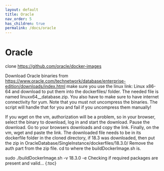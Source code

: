 ```yaml
---
layout: default
title: Oracle
nav_order: 5
has_children: true
permalink: /docs/oracle
---
```


# Oracle

clone https://github.com/oracle/docker-images

Download Oracle binaries from
https://www.oracle.com/technetwork/database/enterprise-edition/downloads/index.html
make sure you use the linux link: Linux x86-64 and download to put them into the dockerfiles/<version> folder. The needed file is named linuxx64__database.zip. You also have to make sure to have internet connectivity for yum. Note that you must not uncompress the binaries. The script will handle that for you and fail if you uncompress them manually!

If you wget on the vm, authorization will be a problem, so in your browser, select the binary to download, log in and start the download.  Pause the download.  Go to your browsers downloads and copy the link. Finally, on the vm, wget and paste the link.  The downloaded file needs to be in its dockerfile folder in the cloned directory, if 18.3 was downloaded, then put the zip in OracleDatabase/SingleInstance/dockerfiles/18.3.0/
Remove the auth part from the zip file.
cd to where the buildDockerImage.sh is.

sudo ./buildDockerImage.sh -v 18.3.0 -e
Checking if required packages are present and valid...
{:toc}
